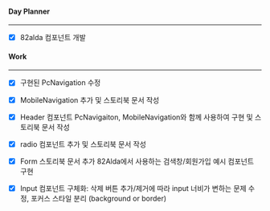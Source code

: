 
#### Day Planner
---
- [x] 82alda 컴포넌트 개발

#### Work
---
- [x] 구현된 PcNavigation 수정 
- [x] MobileNavigation 추가 및 스토리북 문서 작성
- [x] Header 컴포넌트  PcNavigaiton, MobileNavigation와 함께 사용하여 구현 및 스토리북 문서 작성
- [x] radio 컴포넌트 추가 및 스토리북 문서 작성
- [x] Form 스토리북 문서 추가 82Alda에서 사용하는 검색창/회원가입 예시 컴포넌트 구현
- [x] Input 컴포넌트 구체화: 삭제 버튼 추가/제거에 따라 input 너비가 변하는 문제 수정, 포커스 스타일 분리 (background or border)

